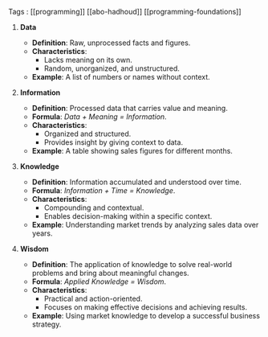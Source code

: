 
Tags : [[programming]] [[abo-hadhoud]] [[programming-foundations]]

1. **Data**  
   - **Definition**: Raw, unprocessed facts and figures.  
   - **Characteristics**:  
     - Lacks meaning on its own.  
     - Random, unorganized, and unstructured.  
   - **Example**: A list of numbers or names without context.

2. **Information**  
   - **Definition**: Processed data that carries value and meaning.  
   - **Formula**: *Data + Meaning = Information*.  
   - **Characteristics**:  
     - Organized and structured.  
     - Provides insight by giving context to data.  
   - **Example**: A table showing sales figures for different months.

3. **Knowledge**  
   - **Definition**: Information accumulated and understood over time.  
   - **Formula**: *Information + Time = Knowledge*.  
   - **Characteristics**:  
     - Compounding and contextual.  
     - Enables decision-making within a specific context.  
   - **Example**: Understanding market trends by analyzing sales data over years.

4. **Wisdom**  
   - **Definition**: The application of knowledge to solve real-world problems and bring about meaningful changes.  
   - **Formula**: *Applied Knowledge = Wisdom*.  
   - **Characteristics**:  
     - Practical and action-oriented.  
     - Focuses on making effective decisions and achieving results.  
   - **Example**: Using market knowledge to develop a successful business strategy.



